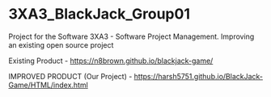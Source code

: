 # 3XA3_BlackJack_Group01
Project for the Software 3XA3 - Software Project Management. Improving an existing open source project

Existing Product - https://n8brown.github.io/blackjack-game/

IMPROVED PRODUCT (Our Project) - https://harsh5751.github.io/BlackJack-Game/HTML/index.html
